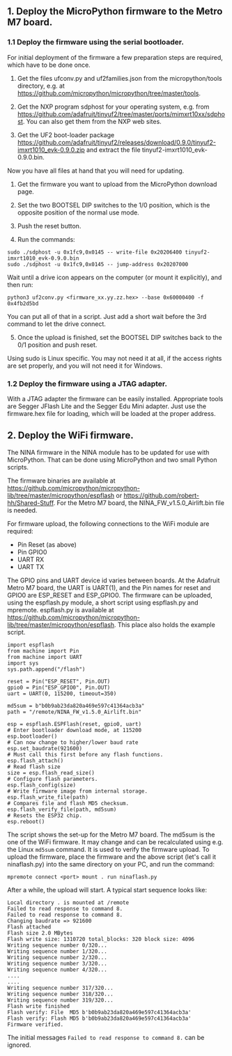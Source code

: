 ## 1. Deploy the MicroPython firmware to  the Metro M7 board.

### 1.1 Deploy the firmware using the serial bootloader.

For initial deployment of the firmware a few preparation steps are required, which
have to be done once.

1. Get the files ufconv.py and uf2families.json from the micropython/tools directory,
e.g. at https://github.com/micropython/micropython/tree/master/tools.

2. Get the NXP program sdphost for your operating system, e.g. from
https://github.com/adafruit/tinyuf2/tree/master/ports/mimxrt10xx/sdphost.
You can also get them from the NXP web sites.

3. Get the UF2 boot-loader package https://github.com/adafruit/tinyuf2/releases/download/0.9.0/tinyuf2-imxrt1010_evk-0.9.0.zip
and extract the file tinyuf2-imxrt1010_evk-0.9.0.bin.

Now you have all files at hand that you will need for updating.

1. Get the firmware you want to upload from the MicroPython download page.

2. Set the two BOOTSEL DIP switches to the 1/0 position, which is the opposite position of the normal use mode.

3. Push the reset button.

4. Run the commands:

```
sudo ./sdphost -u 0x1fc9,0x0145 -- write-file 0x20206400 tinyuf2-imxrt1010_evk-0.9.0.bin
sudo ./sdphost -u 0x1fc9,0x0145 -- jump-address 0x20207000
```
Wait until a drive icon appears on the computer (or mount it explicitly), and then run:
```
python3 uf2conv.py <firmware_xx.yy.zz.hex> --base 0x60000400 -f 0x4fb2d5bd
```
You can put all of that in a script. Just add a short wait before the 3rd command to let the drive connect.

5. Once the upload is finished, set the BOOTSEL DIP switches back to the 0/1 position and push reset.

Using sudo is Linux specific. You may not need it at all, if the access rights are set properly,
and you will not need it for Windows.

### 1.2 Deploy the firmware using a JTAG adapter.

With a JTAG adapter the firmware can be easily installed. Appropriate tools are Segger JFlash Lite and
the Segger Edu Mini adapter. Just use the firmware.hex file for loading, which will be loaded at the
proper address.


## 2. Deploy the WiFi firmware.

The NINA firmware in the NINA module has to be updated for use with MicroPython. That can be done
using MicroPython and two small Python scripts.

The firmware binaries are available at
https://github.com/micropython/micropython-lib/tree/master/micropython/espflash
or https://github.com/robert-hh/Shared-Stuff. For the Metro M7 board, the
NINA_FW_v1.5.0_Airlift.bin file is needed.

For firmware upload, the following connections to the WiFi module are required:

- Pin Reset (as above)
- Pin GPIO0
- UART RX
- UART TX

The GPIO pins and UART device id varies between boards. At the Adafruit Metro M7 board,
the UART is UART(1), and the Pin names for reset and GPIO0 are ESP_RESET and ESP_GPIO0.
The firmware can be uploaded, using the espflash.py module, a short script
using espflash.py and mpremote. espflash.py is available at
https://github.com/micropython/micropython-lib/tree/master/micropython/espflash.
This place also holds the example script.

```
import espflash
from machine import Pin
from machine import UART
import sys
sys.path.append("/flash")

reset = Pin("ESP_RESET", Pin.OUT)
gpio0 = Pin("ESP_GPIO0", Pin.OUT)
uart = UART(0, 115200, timeout=350)

md5sum = b"b0b9ab23da820a469e597c41364acb3a"
path = "/remote/NINA_FW_v1.5.0_Airlift.bin"

esp = espflash.ESPFlash(reset, gpio0, uart)
# Enter bootloader download mode, at 115200
esp.bootloader()
# Can now change to higher/lower baud rate
esp.set_baudrate(921600)
# Must call this first before any flash functions.
esp.flash_attach()
# Read flash size
size = esp.flash_read_size()
# Configure flash parameters.
esp.flash_config(size)
# Write firmware image from internal storage.
esp.flash_write_file(path)
# Compares file and flash MD5 checksum.
esp.flash_verify_file(path, md5sum)
# Resets the ESP32 chip.
esp.reboot()
```

The script shows the set-up for the Metro M7 board.
The md5sum is the one of the WiFi firmware. It may change and
can be recalculated using e.g. the Linux `md5sum` command. It is used to
verify the firmware upload. To upload the firmware, place the firmware
and the above script (let's call it ninaflash.py) into the same directory
on your PC, and run the command:
```
mpremote connect <port> mount . run ninaflash.py
```
After a while, the upload will start. A typical start sequence looks like:
```
Local directory . is mounted at /remote
Failed to read response to command 8.
Failed to read response to command 8.
Changing baudrate => 921600
Flash attached
Flash size 2.0 MBytes
Flash write size: 1310720 total_blocks: 320 block size: 4096
Writing sequence number 0/320...
Writing sequence number 1/320...
Writing sequence number 2/320...
Writing sequence number 3/320...
Writing sequence number 4/320...
....
....
Writing sequence number 317/320...
Writing sequence number 318/320...
Writing sequence number 319/320...
Flash write finished
Flash verify: File  MD5 b'b0b9ab23da820a469e597c41364acb3a'
Flash verify: Flash MD5 b'b0b9ab23da820a469e597c41364acb3a'
Firmware verified.
```
The initial messages `Failed to read response to command 8.`
can be ignored.
